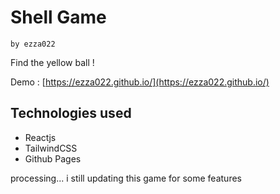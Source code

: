 # Shell Game

`by ezza022`

Find the yellow ball !

Demo : [https://ezza022.github.io/](https://ezza022.github.io/)

## Technologies used
- Reactjs
- TailwindCSS
- Github Pages

processing...
i still updating this game for some features
